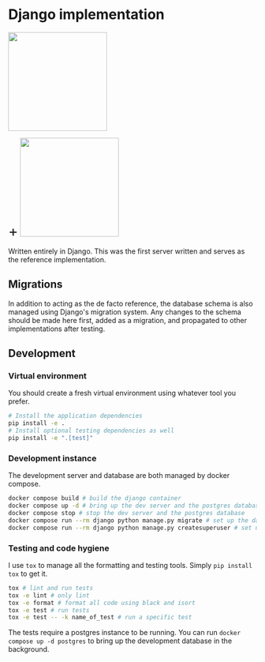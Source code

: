 # Django implementation

<p align="center">
<p float="left">
<img src="https://go.chiquit.ooo/logo.png" width="200" />
<div style="font-size: 30px; display: inline;">+</div>
<img src="https://go.chiquit.ooo/django.png" width="200" />
</p>
</p>

Written entirely in Django. This was the first server written and serves as the reference implementation.

## Migrations
In addition to acting as the de facto reference, the database schema is also managed using Django's migration system. Any changes to the schema should be made here first, added as a migration, and propagated to other implementations after testing.

## Development

### Virtual environment
You should create a fresh virtual environment using whatever tool you prefer.

```sh
# Install the application dependencies
pip install -e .
# Install optional testing dependencies as well
pip install -e ".[test]"
```

### Development instance
The development server and database are both managed by docker compose.

```sh 
docker compose build # build the django container
docker compose up -d # bring up the dev server and the postgres database in the background
docker compose stop # stop the dev server and the postgres database
docker compose run --rm django python manage.py migrate # set up the database tables
docker compose run --rm django python manage.py createsuperuser # set up an admin user
```

### Testing and code hygiene
I use `tox` to manage all the formatting and testing tools. Simply `pip install tox` to get it.

```sh
tox # lint and run tests
tox -e lint # only lint
tox -e format # format all code using black and isort
tox -e test # run tests
tox -e test -- -k name_of_test # run a specific test
```

The tests require a postgres instance to be running. You can run `docker compose up -d postgres` to bring up the development database in the background.
